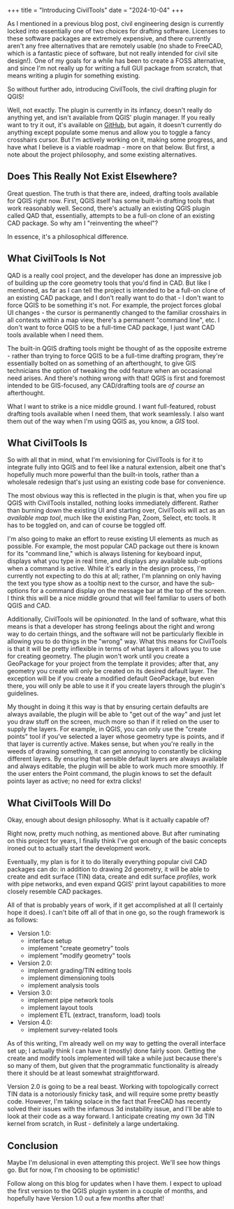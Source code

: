 +++
title = "Introducing CivilTools"
date = "2024-10-04"
+++

As I mentioned in a previous blog post, civil engineering design is currently locked into essentially one of two choices for drafting software. Licenses to these software packages are extremely expensive, and there currently aren't any free alternatives that are remotely usable (no shade to FreeCAD, which is a fantastic piece of software, but not really intended for civil site design!). One of my goals for a while has been to create a FOSS alternative, and since I'm not really up for writing a full GUI package from scratch, that means writing a plugin for something existing.

So without further ado, introducing CivilTools, the civil drafting plugin for QGIS!

Well, not exactly. The plugin is currently in its infancy, doesn't really do anything yet, and isn't available from QGIS' plugin manager. If you really want to try it out, it's available on [GitHub](https://github.com/millsapjohn/qgis_civiltools), but again, it doesn't currently do anything except populate some menus and allow you to toggle a fancy crosshairs cursor. But I'm actively working on it, making some progress, and have what I believe is a viable roadmap - more on that below. But first, a note about the project philosophy, and some existing alternatives.

## Does This Really Not Exist Elsewhere?
Great question. The truth is that there are, indeed, drafting tools available for QGIS right now. First, QGIS itself has some built-in drafting tools that work reasonably well. Second, there's actually an existing QGIS plugin called QAD that, essentially, attempts to be a full-on clone of an existing CAD package. So why am I "reinventing the wheel"?

In essence, it's a philosophical difference.

## What CivilTools Is Not

QAD is a really cool project, and the developer has done an impressive job of building up the core geometry tools that you'd find in CAD. But like I mentioned, as far as I can tell the project is intended to be a full-on clone of an existing CAD package, and I don't really want to do that - I don't want to force QGIS to be something it's not. For example, the project forces global UI changes - the cursor is permanently changed to the familiar crosshairs in all contexts within a map view, there's a permanent "command line", etc. I don't want to force QGIS to be a full-time CAD package, I just want CAD tools available when I need them.

The built-in QGIS drafting tools might be thought of as the opposite extreme - rather than trying to force QGIS to be a full-time drafting program, they're essentially bolted on as something of an afterthought, to give GIS technicians the option of tweaking the odd feature when an occasional need arises. And there's nothing wrong with that! QGIS is first and foremost intended to be GIS-focused, any CAD/drafting tools are *of course* an afterthought. 

What I want to strike is a nice middle ground. I want full-featured, robust drafting tools available when I need them, that work seamlessly. I also want them out of the way when I'm using QGIS as, you know, a *GIS* tool.

## What CivilTools Is
So with all that in mind, what I'm envisioning for CivilTools is for it to integrate fully into QGIS and to feel like a natural extension, albeit one that's hopefully much more powerful than the built-in tools, rather than a wholesale redesign that's just using an existing code base for convenience.

The most obvious way this is reflected in the plugin is that, when you fire up QGIS with CivilTools installed, nothing looks immediately different. Rather than burning down the existing UI and starting over, CivilTools will act as an *available map tool*, much like the existing Pan, Zoom, Select, etc tools. It has to be toggled on, and can of course be toggled off.

I'm also going to make an effort to reuse existing UI elements as much as possible. For example, the most popular CAD package out there is known for its "command line," which is always listening for keyboard input, displays what you type in real time, and displays any available sub-options when a command is active. While it's early in the design process, I'm currently not expecting to do this at all; rather, I'm planning on only having the text you type show as a tooltip next to the cursor, and have the sub-options for a command display on the message bar at the top of the screen. I think this will be a nice middle ground that will feel familiar to users of both QGIS and CAD.

Additionally, CivilTools will be *opinionated.* In the land of software, what this means is that a developer has strong feelings about the right and wrong way to do certain things, and the software will not be particularly flexible in allowing you to do things in the "wrong" way. What this means for CivilTools is that it will be pretty inflexible in terms of what layers it allows you to use for creating geometry. The plugin won't work until you create a GeoPackage for your project from the template it provides; after that, any geometry you create will only be created on its desired default layer. The exception will be if you create a modified default GeoPackage, but even there, you will only be able to use it if you create layers through the plugin's guidelines.

My thought in doing it this way is that by ensuring certain defaults are always available, the plugin will be able to "get out of the way" and just let you draw stuff on the screen, much more so than if it relied on the user to supply the layers. For example, in QGIS, you can only use the "create points" tool if you've selected a layer whose geometry type is points, and if that layer is currently active. Makes sense, but when you're really in the weeds of drawing something, it can get annoying to constantly be clicking different layers. By ensuring that sensible default layers are always available and always editable, the plugin will be able to work much more smoothly. If the user enters the Point command, the plugin knows to set the default points layer as active; no need for extra clicks!

## What CivilTools Will Do
Okay, enough about design philosophy. What is it actually capable of?

Right now, pretty much nothing, as mentioned above. But after ruminating on this project for years, I finally think I've got enough of the basic concepts ironed out to actually start the development work.

Eventually, my plan is for it to do literally everything popular civil CAD packages can do: in addition to drawing 2d geometry, it will be able to create and edit surface (TIN) data, create and edit surface *profiles*, work with pipe networks, and even expand QGIS' print layout capabilities to more closely resemble CAD packages.

All of that is probably years of work, if it get accomplished at all (I certainly hope it does). I can't bite off all of that in one go, so the rough framework is as follows:

- Version 1.0: 
  - interface setup
  - implement "create geometry" tools
  - implement "modify geometry" tools
- Version 2.0:
  - implement grading/TIN editing tools
  - implement dimensioning tools
  - implement analysis tools
- Version 3.0:
  - implement pipe network tools
  - implement layout tools
  - implement ETL (extract, transform, load) tools
- Version 4.0:
  - implement survey-related tools

As of this writing, I'm already well on my way to getting the overall interface set up; I actually think I can have it (mostly) done fairly soon. Getting the create and modify tools implemented will take a while just because there's so many of them, but given that the programmatic functionality is already there it should be at least somewhat straightforward.

Version 2.0 is going to be a real beast. Working with topologically correct TIN data is a notoriously finicky task, and will require some pretty beastly code. However, I'm taking solace in the fact that FreeCAD has recently solved their issues with the infamous 3d instability issue, and I'll be able to look at their code as a way forward. I anticipate creating my own 3d TIN kernel from scratch, in Rust - definitely a large undertaking.

## Conclusion
Maybe I'm delusional in even attempting this project. We'll see how things go. But for now, I'm choosing to be optimistic!

Follow along on this blog for updates when I have them. I expect to upload the first version to the QGIS plugin system in a couple of months, and hopefully have Version 1.0 out a few months after that!
